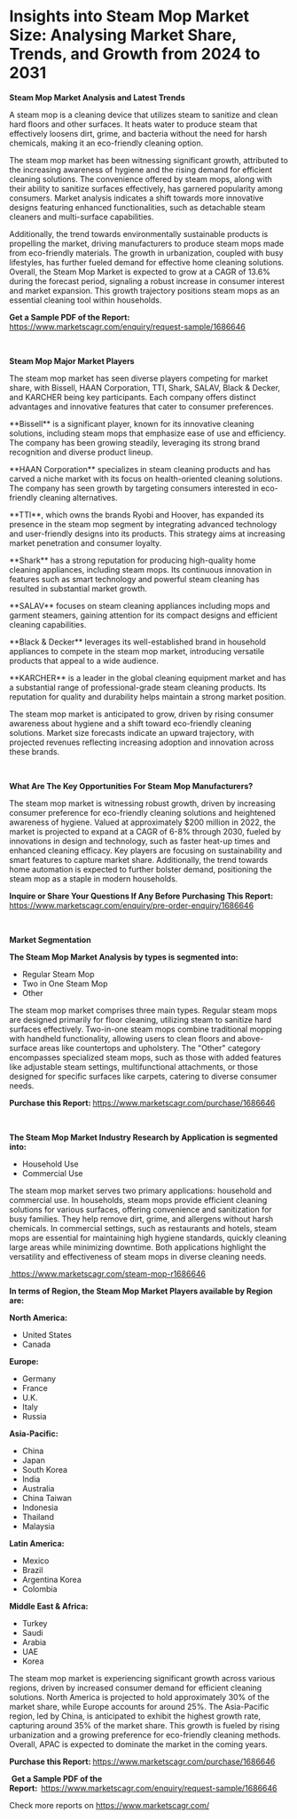 <p><h1>Insights into Steam Mop Market Size: Analysing Market Share, Trends, and Growth from 2024 to 2031</h1></p><p><strong>Steam Mop Market Analysis and Latest Trends</strong></p>
<p><p>A steam mop is a cleaning device that utilizes steam to sanitize and clean hard floors and other surfaces. It heats water to produce steam that effectively loosens dirt, grime, and bacteria without the need for harsh chemicals, making it an eco-friendly cleaning option. </p><p>The steam mop market has been witnessing significant growth, attributed to the increasing awareness of hygiene and the rising demand for efficient cleaning solutions. The convenience offered by steam mops, along with their ability to sanitize surfaces effectively, has garnered popularity among consumers. Market analysis indicates a shift towards more innovative designs featuring enhanced functionalities, such as detachable steam cleaners and multi-surface capabilities. </p><p>Additionally, the trend towards environmentally sustainable products is propelling the market, driving manufacturers to produce steam mops made from eco-friendly materials. The growth in urbanization, coupled with busy lifestyles, has further fueled demand for effective home cleaning solutions. Overall, the Steam Mop Market is expected to grow at a CAGR of 13.6% during the forecast period, signaling a robust increase in consumer interest and market expansion. This growth trajectory positions steam mops as an essential cleaning tool within households.</p></p>
<p><strong>Get a Sample PDF of the Report:&nbsp;</strong> <a href="https://www.marketscagr.com/enquiry/request-sample/1686646?utm_campaign=1126&utm_medium=2&utm_source=Github&utm_content=ia&utm_term=31122024&utm_id=steam-mop">https://www.marketscagr.com/enquiry/request-sample/1686646</a></p>
<p>&nbsp;</p>
<p><strong>Steam Mop Major Market Players</strong></p>
<p><p>The steam mop market has seen diverse players competing for market share, with Bissell, HAAN Corporation, TTI, Shark, SALAV, Black & Decker, and KARCHER being key participants. Each company offers distinct advantages and innovative features that cater to consumer preferences.</p><p>**Bissell** is a significant player, known for its innovative cleaning solutions, including steam mops that emphasize ease of use and efficiency. The company has been growing steadily, leveraging its strong brand recognition and diverse product lineup.</p><p>**HAAN Corporation** specializes in steam cleaning products and has carved a niche market with its focus on health-oriented cleaning solutions. The company has seen growth by targeting consumers interested in eco-friendly cleaning alternatives.</p><p>**TTI**, which owns the brands Ryobi and Hoover, has expanded its presence in the steam mop segment by integrating advanced technology and user-friendly designs into its products. This strategy aims at increasing market penetration and consumer loyalty.</p><p>**Shark** has a strong reputation for producing high-quality home cleaning appliances, including steam mops. Its continuous innovation in features such as smart technology and powerful steam cleaning has resulted in substantial market growth.</p><p>**SALAV** focuses on steam cleaning appliances including mops and garment steamers, gaining attention for its compact designs and efficient cleaning capabilities. </p><p>**Black & Decker** leverages its well-established brand in household appliances to compete in the steam mop market, introducing versatile products that appeal to a wide audience.</p><p>**KARCHER** is a leader in the global cleaning equipment market and has a substantial range of professional-grade steam cleaning products. Its reputation for quality and durability helps maintain a strong market position.</p><p>The steam mop market is anticipated to grow, driven by rising consumer awareness about hygiene and a shift toward eco-friendly cleaning solutions. Market size forecasts indicate an upward trajectory, with projected revenues reflecting increasing adoption and innovation across these brands.</p></p>
<p>&nbsp;</p>
<p><strong>What Are The Key Opportunities For Steam Mop Manufacturers?</strong></p>
<p><p>The steam mop market is witnessing robust growth, driven by increasing consumer preference for eco-friendly cleaning solutions and heightened awareness of hygiene. Valued at approximately $200 million in 2022, the market is projected to expand at a CAGR of 6-8% through 2030, fueled by innovations in design and technology, such as faster heat-up times and enhanced cleaning efficacy. Key players are focusing on sustainability and smart features to capture market share. Additionally, the trend towards home automation is expected to further bolster demand, positioning the steam mop as a staple in modern households.</p></p>
<p><strong>Inquire or Share Your Questions If Any Before Purchasing This Report:</strong> <a href="https://www.marketscagr.com/enquiry/pre-order-enquiry/1686646?utm_campaign=1126&utm_medium=2&utm_source=Github&utm_content=ia&utm_term=31122024&utm_id=steam-mop">https://www.marketscagr.com/enquiry/pre-order-enquiry/1686646</a></p>
<p>&nbsp;</p>
<p><strong>Market Segmentation</strong></p>
<p><strong>The Steam Mop Market Analysis by types is segmented into:</strong></p>
<p><ul><li>Regular Steam Mop</li><li>Two in One Steam Mop</li><li>Other</li></ul></p>
<p><p>The steam mop market comprises three main types. Regular steam mops are designed primarily for floor cleaning, utilizing steam to sanitize hard surfaces effectively. Two-in-one steam mops combine traditional mopping with handheld functionality, allowing users to clean floors and above-surface areas like countertops and upholstery. The "Other" category encompasses specialized steam mops, such as those with added features like adjustable steam settings, multifunctional attachments, or those designed for specific surfaces like carpets, catering to diverse consumer needs.</p></p>
<p><strong>Purchase this Report:&nbsp;</strong><a href="https://www.marketscagr.com/purchase/1686646?utm_campaign=1126&utm_medium=2&utm_source=Github&utm_content=ia&utm_term=31122024&utm_id=steam-mop">https://www.marketscagr.com/purchase/1686646</a></p>
<p>&nbsp;</p>
<p><strong>The Steam Mop Market Industry Research by Application is segmented into:</strong></p>
<p><ul><li>Household Use</li><li>Commercial Use</li></ul></p>
<p><p>The steam mop market serves two primary applications: household and commercial use. In households, steam mops provide efficient cleaning solutions for various surfaces, offering convenience and sanitization for busy families. They help remove dirt, grime, and allergens without harsh chemicals. In commercial settings, such as restaurants and hotels, steam mops are essential for maintaining high hygiene standards, quickly cleaning large areas while minimizing downtime. Both applications highlight the versatility and effectiveness of steam mops in diverse cleaning needs.</p></p>
<p><a href="https://www.marketscagr.com/steam-mop-r1686646?utm_campaign=1126&utm_medium=2&utm_source=Github&utm_content=ia&utm_term=31122024&utm_id=steam-mop">&nbsp;https://www.marketscagr.com/steam-mop-r1686646</a></p>
<p><strong>In terms of Region, the Steam Mop Market Players available by Region are:</strong></p>
<p>
    <p> <strong> North America: </strong>
        <ul>
            <li>United States</li>
            <li>Canada</li>
        </ul>
        </p> 
    <p> <strong> Europe: </strong>
        <ul>
            <li>Germany</li>
            <li>France</li>
            <li>U.K.</li>
            <li>Italy</li>
            <li>Russia</li>
        </ul>
        </p> 
    <p> <strong> Asia-Pacific: </strong>
        <ul>
            <li>China</li>
            <li>Japan</li>
            <li>South Korea</li>
            <li>India</li>
            <li>Australia</li>
            <li>China Taiwan</li>
            <li>Indonesia</li>
            <li>Thailand</li>
            <li>Malaysia</li>
        </ul>
        </p> 
    <p> <strong> Latin America: </strong>
        <ul>
            <li>Mexico</li>
            <li>Brazil</li>
            <li>Argentina Korea</li>
            <li>Colombia</li>
        </ul>
        </p> 
    <p> <strong> Middle East & Africa: </strong>
        <ul>
            <li>Turkey</li>
            <li>Saudi</li>
            <li>Arabia</li>
            <li>UAE</li>
            <li>Korea</li>
        </ul>
    </p>
    </p>
<p><p>The steam mop market is experiencing significant growth across various regions, driven by increased consumer demand for efficient cleaning solutions. North America is projected to hold approximately 30% of the market share, while Europe accounts for around 25%. The Asia-Pacific region, led by China, is anticipated to exhibit the highest growth rate, capturing around 35% of the market share. This growth is fueled by rising urbanization and a growing preference for eco-friendly cleaning methods. Overall, APAC is expected to dominate the market in the coming years.</p></p>
<p><strong>Purchase this Report: </strong><a href="https://www.marketscagr.com/purchase/1686646?utm_campaign=1126&utm_medium=2&utm_source=Github&utm_content=ia&utm_term=31122024&utm_id=steam-mop">https://www.marketscagr.com/purchase/1686646</a></p>
<p>&nbsp;<strong>Get a Sample PDF of the Report:&nbsp;&nbsp;</strong><a href="https://www.marketscagr.com/enquiry/request-sample/1686646?utm_campaign=1126&utm_medium=2&utm_source=Github&utm_content=ia&utm_term=31122024&utm_id=steam-mop">https://www.marketscagr.com/enquiry/request-sample/1686646</a></p>
<p><strong></strong></p>
<p>Check more reports on <a href="https://www.marketscagr.com/?utm_campaign=1126&utm_medium=2&utm_source=Github&utm_content=ia&utm_term=31122024&utm_id=steam-mop">https://www.marketscagr.com/</a></p>